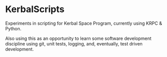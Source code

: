 # KerbalScripts
Experiments in scripting for Kerbal Space Program, currently using KRPC &amp; Python.

Also using this as an opportunity to learn some software development discipline using git, unit tests, logging, and, eventually, test driven development.
